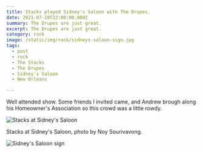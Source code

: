 ```yaml
---
title: Stacks played Sidney's Saloon with The Drupes.
date: 2021-07-10T22:00:00.000Z
summary: The Drupes are just great.
excerpt: The Drupes are just great.
category: rock
image: /static/img/rock/sidneys-saloon-sign.jpg
tags:
  - post 
  - rock
  - The Stacks
  - The Drupes
  - Sidney's Saloon
  - New Orleans

---
```


Well attended show. Some friends I invited came, and Andrew brough along his Homeowner's Association so this crowd was a little rowdy.

![Stacks at Sidney's Saloon](/static/img/rock/stacks/stacks-sidneys-by-noy-jul-10-2021.jpg "Stacks at Sidney's Saloon")

Stacks at Sidney's Saloon, photo by Noy Sourivavong.

![Sidney's Saloon sign](/static/img/rock//sidneys-saloon-sign.jpg "Sidney's Saloon sign")